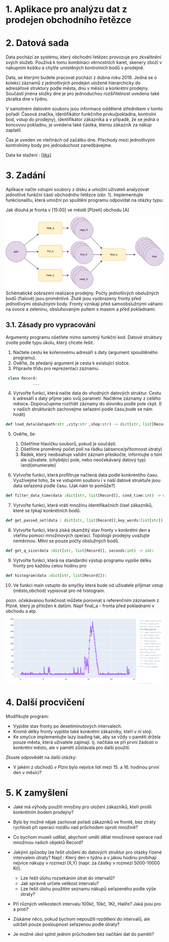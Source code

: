 # 1. Aplikace pro analýzu dat z prodejen obchodního řetězce


# 2. Datová sada

Data pochází ze systému, který obchodní řetězec provozuje pro zkvalitnění svých služeb. Používá k tomu kombinaci věrnostních karet, skenery zboží v nákupním košíku a chytře umístěných kontrolních bodů v prodejně. 

Data, se kterými budete pracovat pochází z dubna roku 2019. Jedná se o kolekci záznamů z jednotlivých prodejen uložené hierarchicky do adresářové struktury podle města, dnu v měsíci a konkrétní prodejny.
Součástí jména složky dne je pro jednoduchou rozšířitelnost uvedena také zkratka dne v týdnu.

V samotném datovém souboru jsou informace oddělené středníkem v tomto pořadí: 
Časová značka, identifikátor funkčního prvku(pokladna, kontrolní bod, vstup do prodejny), identifikátor zákazníka a v případě, že se jedná o koncovou pokladnu, je uvedena také částka, kterou zákazník za nákup zaplatil.

Čas je uveden ve vteřinách od začátku dne.
Přechody mezi jednotlivými kontrolnímy body pro jednoduchost zanedbávejme.

Data ke stažení : 
[[liks]](https://liks.fav.zcu.cz/adt/exam/service/download-data?filename=cities.zip)

# 3. Zadání

Aplikace načte vstupní soubory z disku a umožní uživateli analyzovat jednotlivé funkční části obchodního řetězce (obr. 1). 
Implementujte funkcionalitu, která umožní po spuštění programu odpovídat na otázky typu: 

Jak dlouhá je fronta v [15:00] ve městě [Plzeň] obchodu [A]

![alt_text](img/sho.png)
Schématické zobrazení realizace prodejny. Počty jednotlivých obslužných bodů (fialové) jsou proměnlivé. Žlutě jsou vyobrazeny fronty před jednotlivými obslužnými body. Fronty vznikají před samoobslužnými váhami na ovoce a zeleninu, obsluhovaným pultem s masem a před pokladnami. 

## 3.1. Zásady pro vypracování
Argumenty programu ošetřete mimo samotný funkční kod.
Datové struktury zvolte podle typu úkolu, který chcete řešit. 

1. Načtete cestu ke kořenovému adresáři s daty (argument spouštěného programu).
2. Ověřte, že předaný argument je cesta k existující složce. 
3. Připravte třídu pro reprezentaci záznamu. 

```python
 class Record:
            ...
```
4. Vytvořte funkci, která načte data do vhodných datových struktur. Cestu k adresáři s daty přijme jako svůj parametr. Načtěme záznamy z celého měsíce. Doporučujeme roztřídit záznamy do slovníku podle pole ckpt. (I v našich strukturách zachovejme seřazení podle času,bude se nám hodit)

```python
def load_data(datapath:str ,city:str ,shop:str) -> dict[str, list[Record]]
```

5. Ověřte, že:
    1. Ošetříme hlavičku souborů, pokud je součástí. 
    2. Ošetříme proměnný počet polí na řádku (absence/přítomnost útraty)
    3. Řádek, který neobsahuje validní záznam přeskočte, informujte o tom ale uživatele. (chybějící pole, nebo neočekávaný datový typ)
    \end{enumerate}

6. Vytvořte funkci, která profiltruje načtená data podle konkréntího času. Využívejme toho, že ve vstupním souboru i v naší datové struktuře jsou data seřazená podle času. (Jak nám to pomůže?)

```python
def filter_data_time(data :dict[str, list[Record]], cond_time:int) -> dict[str, list[Record]]
```

7. Vytvořte funkci, která vrátí množinu identifikačních čísel zákazníků, které se týkají konkrétních bodů. 

```python
def get_passed_set(data : dict[str, list[Record]],key_words:list[str]) -> set[int]
```

8. Vytvořte funkci, která získá okamžitý stav fronty v konkrétní den a vteřinu pomocí množinových operací. Topologii prodejny uvažujte neměnnou. Mění se pouze počty obslužných bodů. 
```python 
def get_q_size(data :dict[str, list[Record]], seconds:int) -> int:   
```

9.  Vytvořte funkci, která na standardní výstup programu vypíše délku fronty pro každou celou hodinu pro

```python
def histogram(data :dict[str, list[Record]]):
```

10. Ve funkci main vstupte do smyčky která bude od uživatele přijímat vstup (město,obchod) vypisovat pro ně histogram.

pozn. očekávanou funkčnost můžete porovnat s referenčním záznamem z Plzně, který je přiložen k datům. Např final_a - fronta před pokladnami v obchodu a atp. 
![reference](img/ref.png)

# 4. Další procvičení

Modifikujte program: 

- Vypište stav fronty po desetiminutových intervalech.
- Kromě délky fronty vypište také konkrétní zákazníky, kteří v ní stojí. 
- Ke smyčce implementujte lazy loading tak, aby se vždy v paměti držela pouze města, která uživatele zajímají. tj. načítala se při první žádosti o konkrétní město, ale v paměti zůstávala pro další použití.  

Zkuste odpovědět na další otázky: 


- V jakém z obchodů v Plzni bylo nejvíce lidí mezi 15. a 16. hodinou první den v měsíci?

# 5. K zamyšlení

- Jaké má výhody použití množiny pro uložení zákazníků, kteří prošli konkrétním bodem prodejny?
- Bylo by možné nějak zachovat pořadí zákazníků ve frontě, bez ztráty rychlosti při operaci rozdílu nad průchodem oproti množině? 
- Co bychom museli udělat, abychom uměli dělat množinové operace nad množinou našich objektů Record? 

- Jakými způsoby lze řešit uložení do datových struktur pro otázky řízené intervalem útraty? Např.: Který den v týdnu a v jakou hodinu probíhají nejvíce nákupy v rozmezí (X,Y) (napr. za částky v rozmezí 5000-10000 Kč).
  - Lze řešit úlohu rozsekáním útrat do intervalů? 
  - Jak správně určete velikost intervalu?     
  - Lze řešit úlohu použitím seznamu nákupů seřazeného podle výše útraty?
  
- Při různých velikostech intervalu  100kč, 10kč, 1Kč, Halíře? Jaká jsou pro a proti?  
- Získáme něco, pokud bychom nepoužili rozdělení do intervalů, ale udrželi pouze posloupnost seřazenou podle útraty?
    
- Je možné úkol splnit jedním průchodem bez načítání dat do paměti?  


